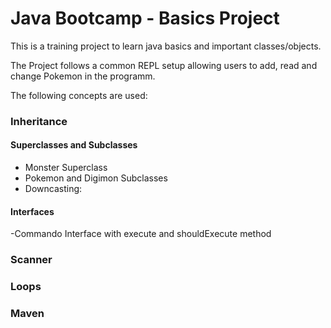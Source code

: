 # Java Bootcamp - Basics Project

This is a training project to learn java basics and important classes/objects.

The Project follows a common REPL setup allowing users to add, read and change Pokemon in the programm.

The following concepts are used:

### Inheritance

#### Superclasses and Subclasses

- Monster Superclass
- Pokemon and Digimon Subclasses
- Downcasting:

#### Interfaces

-Commando Interface with execute and shouldExecute method

### Scanner

### Loops

### Maven
